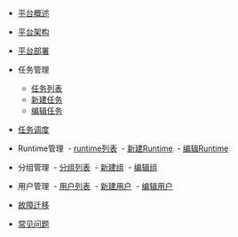 - [平台概述](zh-cn/README.md)
- [平台架构](zh-cn/architecture.md)
- [平台部署](zh-cn/deploy.md)

- 任务管理
    - [任务列表](zh-cn/task-list.md)
    - [新建任务](zh-cn/add-task.md)
    - [编辑任务](zh-cn/edit-task.md)

- [任务调度](zh-cn/tasks-scheduler.md)

- Runtime管理
  - [runtime列表](zh-cn/runtime-manage.md)
  - [新建Runtime](zh-cn/add-runtime.md)
  - [编辑Runtime](zh-cn/edit-runtime.md)

- 分组管理
  - [分组列表](zh-cn/group-manage.md)
  - [新建组](zh-cn/add-group.md)
  - [编辑组](zh-cn/edit-group.md)
  
- 用户管理
  - [用户列表](zh-cn/user-manage.md)
  - [新建用户](zh-cn/add-user.md)
  - [编辑用户](zh-cn/edit-user.md)
 
- [故障迁移](zh-cn/failover.md)
- [常见问题](zh-cn/faq.md)
